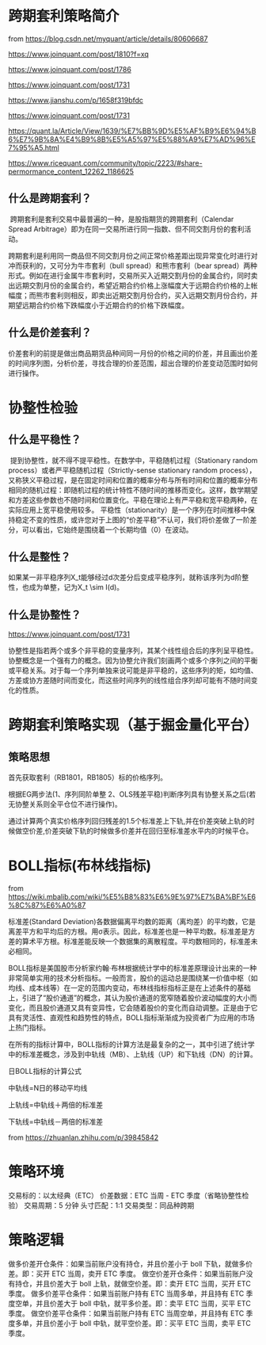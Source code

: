 # 跨期套利策略简介

from https://blog.csdn.net/myquant/article/details/80606687

https://www.joinquant.com/post/1810?f=xq

https://www.joinquant.com/post/1786

https://www.joinquant.com/post/1731

https://www.jianshu.com/p/1658f319bfdc

https://www.joinquant.com/post/1731

https://quant.la/Article/View/1639/%E7%BB%9D%E5%AF%B9%E6%94%B6%E7%9B%8A%E4%B9%8B%E5%A5%97%E5%88%A9%E7%AD%96%E7%95%A5.html

https://www.ricequant.com/community/topic/2223/#share-permormance_content_12262_1186625

## 什么是跨期套利？

​ 跨期套利是套利交易中最普遍的一种，是股指期货的跨期套利（Calendar Spread Arbitrage）即为在同一交易所进行同一指数、但不同交割月份的套利活动。

​ 跨期套利是利用同一商品但不同交割月份之间正常价格差距出现异常变化时进行对冲而获利的，又可分为牛市套利（bull spread）和熊市套利（bear spread）两种形式。例如在进行金属牛市套利时，交易所买入近期交割月份的金属合约，同时卖出远期交割月份的金属合约，希望近期合约价格上涨幅度大于远期合约价格的上帐幅度；而熊市套利则相反，即卖出近期交割月份合约，买入远期交割月份合约，并期望远期合约价格下跌幅度小于近期合约的价格下跌幅度。

## 什么是价差套利？

​ 价差套利的前提是做出商品期货品种间同一月份的价格之间的价差，并且画出价差的时间序列图，分析价差，寻找合理的价差范围，超出合理的价差变动范围时如何进行操作。

# 协整性检验


## 什么是平稳性？

​ 提到协整性，就不得不提平稳性。在数学中，平稳随机过程（Stationary random process）或者严平稳随机过程（Strictly-sense stationary random process），又称狭义平稳过程，是在固定时间和位置的概率分布与所有时间和位置的概率分布相同的随机过程：即随机过程的统计特性不随时间的推移而变化。这样，数学期望和方差这些参数也不随时间和位置变化。平稳在理论上有严平稳和宽平稳两种，在实际应用上宽平稳使用较多。
 平稳性（stationarity）是一个序列在时间推移中保持稳定不变的性质，或许您对于上图的“价差平稳”不认可，我们将价差做了一阶差分，可以看出，它始终是围绕着一个长期均值（0）在波动。
 
## 什么是整性？

​ 如果某一非平稳序列X_t能够经过d次差分后变成平稳序列，就称该序列为d阶整性，也成为单整，记为X_t \sim I(d)。

## 什么是协整性？
https://www.joinquant.com/post/1731

​ 协整性是指若两个或多个非平稳的变量序列，其某个线性组合后的序列呈平稳性。
 协整概念是一个强有力的概念。因为协整允许我们刻画两个或多个序列之间的平衡或平稳关系。对于每一个序列单独来说可能是非平稳的，这些序列的矩，如均值、方差或协方差随时间而变化，而这些时间序列的线性组合序列却可能有不随时间变化的性质。
 
 
# 跨期套利策略实现（基于掘金量化平台）

## 策略思想

首先获取套利（RB1801，RB1805）标的价格序列。

根据EG两步法(1、序列同阶单整 2、OLS残差平稳)判断序列具有协整关系之后(若无协整关系则全平仓位不进行操作)。

通过计算两个真实价格序列回归残差的1.5个标准差上下轨,并在价差突破上轨的时候做空价差,价差突破下轨的时候做多价差并在回归至标准差水平内的时候平仓。


# BOLL指标(布林线指标)

from https://wiki.mbalib.com/wiki/%E5%B8%83%E6%9E%97%E7%BA%BF%E6%8C%87%E6%A0%87

标准差(Standard Deviation)各数据偏离平均数的距离（离均差）的平均数，它是离差平方和平均后的方根。用σ表示。因此，标准差也是一种平均数。标准差是方差的算术平方根。标准差能反映一个数据集的离散程度。平均数相同的，标准差未必相同。

BOLL指标是美国股市分析家约翰·布林根据统计学中的标准差原理设计出来的一种非常简单实用的技术分析指标。一般而言，股价的运动总是围绕某一价值中枢（如均线、成本线等）在一定的范围内变动，布林线指标指标正是在上述条件的基础上，引进了“股价通道”的概念，其认为股价通道的宽窄随着股价波动幅度的大小而变化，而且股价通道又具有变异性，它会随着股价的变化而自动调整。正是由于它具有灵活性、直观性和趋势性的特点，BOLL指标渐渐成为投资者广为应用的市场上热门指标。

在所有的指标计算中，BOLL指标的计算方法是最复杂的之一，其中引进了统计学中的标准差概念，涉及到中轨线（MB）、上轨线（UP）和下轨线（DN）的计算。

日BOLL指标的计算公式

中轨线=N日的移动平均线

上轨线=中轨线＋两倍的标准差

下轨线=中轨线－两倍的标准差

from https://zhuanlan.zhihu.com/p/39845842
# 策略环境

交易标的：以太经典（ETC）
价差数据：ETC 当周 - ETC 季度（省略协整性检验）
交易周期：5 分钟
头寸匹配：1:1
交易类型：同品种跨期

# 策略逻辑

做多价差开仓条件：如果当前账户没有持仓，并且价差小于 boll 下轨，就做多价差。即：买开 ETC 当周，卖开 ETC 季度。
做空价差开仓条件：如果当前账户没有持仓，并且价差大于 boll 上轨，就做空价差。即：卖开 ETC 当周，买开 ETC 季度。
做多价差平仓条件：如果当前账户持有 ETC 当周多单，并且持有 ETC 季度空单，并且价差大于 boll 中轨，就平多价差。即：卖平 ETC 当周，买平 ETC 季度。
做空价差平仓条件：如果当前账户持有 ETC 当周空单，并且持有 ETC 季度多单，并且价差小于 boll 中轨，就平空价差。即：买平 ETC 当周，卖平 ETC 季度。
